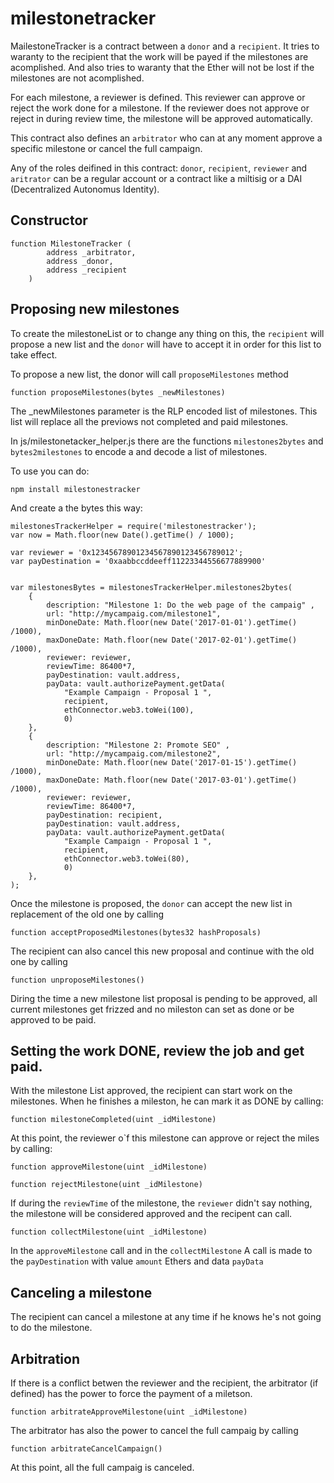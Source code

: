 # milestonetracker

MailestoneTracker  is a contract between a `donor` and a `recipient`. It tries
to waranty to the recipient that the work will be payed if the milestones are
acomplished. And also tries to waranty that the Ether will not be lost if the
milestones are not acomplished.

For each milestone, a reviewer is defined. This reviewer can approve or
reject the work done for a milestone. If the reviewer does not approve or
reject in during review time, the milestone will be approved automatically.

This contract also defines an `arbitrator` who can at any moment approve a
specific milestone or cancel the full campaign.

Any of the roles deifined in this contract: `donor`, `recipient`, `reviewer`
and `aritrator` can be a regular account or a contract like a miltisig or a DAI
(Decentralized Autonomus Identity).


## Constructor

    function MilestoneTracker (
            address _arbitrator,
            address _donor,
            address _recipient
        )

## Proposing new milestones

To create the milestoneList or to change any thing on this, the `recipient` will
propose a new list and the `donor` will have to accept it in order for this list
to take effect.

To propose a new list, the donor will call `proposeMilestones` method

    function proposeMilestones(bytes _newMilestones)

The _newMilestones parameter is the RLP encoded list of milestones. This list
will replace all the previows not completed and paid milestones.

In js/milestonetacker_helper.js there are the functions `milestones2bytes` and
`bytes2milestones` to encode a and decode a list of milestones.

To use you can do:

    npm install milestonestracker

And create a the bytes this way:


    milestonesTrackerHelper = require('milestonestracker');
    var now = Math.floor(new Date().getTime() / 1000);

    var reviewer = '0x12345678901234567890123456789012';
    var payDestination = '0xaabbccddeeff11223344556677889900'


    var milestonesBytes = milestonesTrackerHelper.milestones2bytes(
        {
            description: "Milestone 1: Do the web page of the campaig" ,
            url: "http://mycampaig.com/milestone1",
            minDoneDate: Math.floor(new Date('2017-01-01').getTime() /1000),
            maxDoneDate: Math.floor(new Date('2017-02-01').getTime() /1000),
            reviewer: reviewer,
            reviewTime: 86400*7,
            payDestination: vault.address,
            payData: vault.authorizePayment.getData(
                "Example Campaign - Proposal 1 ",
                recipient,
                ethConnector.web3.toWei(100),
                0)
        },
        {
            description: "Milestone 2: Promote SEO" ,
            url: "http://mycampaig.com/milestone2",
            minDoneDate: Math.floor(new Date('2017-01-15').getTime() /1000),
            maxDoneDate: Math.floor(new Date('2017-03-01').getTime() /1000),
            reviewer: reviewer,
            reviewTime: 86400*7,
            payDestination: recipient,
            payDestination: vault.address,
            payData: vault.authorizePayment.getData(
                "Example Campaign - Proposal 1 ",
                recipient,
                ethConnector.web3.toWei(80),
                0)
        },
    );

Once the milestone is proposed, the `donor` can accept the new list in
replacement of the old one by calling

    function acceptProposedMilestones(bytes32 hashProposals)

The recipient can also cancel this new proposal and continue with the old one
by calling

    function unproposeMilestones()

Diring the time a new milestone list proposal is pending to be approved, all
current milestones get frizzed and no mileston can set as done or be approved to
be paid.

## Setting the work DONE, review the job and get paid.

With the milestone List approved, the recipient can start work on the milestones.
When he finishes a mileston, he can mark it as DONE by calling:

    function milestoneCompleted(uint _idMilestone)

At this point, the reviewer o`f this milestone can approve or reject the
miles by calling:

    function approveMilestone(uint _idMilestone)

    function rejectMilestone(uint _idMilestone)

If during the `reviewTime` of the milestone, the `reviewer` didn't say nothing,
the milestone will be considered approved and the recipent can call.

    function collectMilestone(uint _idMilestone)

In the `approveMilestone` call and in the `collectMilestone` A call is made
to the `payDestination` with value `amount` Ethers and data `payData`

## Canceling a milestone

The recipient can cancel a milestone at any time if he knows he's not going to
do the milestone.

## Arbitration

If there is a conflict betwen the reviewer and the recipient, the arbitrator (if
defined) has the power to force the payment of a miletson.

    function arbitrateApproveMilestone(uint _idMilestone)

The arbitrator has also the power to cancel the full campaig by calling

    function arbitrateCancelCampaign()

At this point, all the full campaig is canceled.


